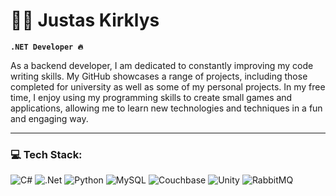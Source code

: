 # 👨‍💻 Justas Kirklys

**`.NET Developer 🔥`**

As a backend developer, I am dedicated to constantly improving my code writing skills. My GitHub showcases a range of projects, including those completed for university as well as some of my personal projects. In my free time, I enjoy using my programming skills to create small games and applications, allowing me to learn new technologies and techniques in a fun and engaging way.

---

### 💻 Tech Stack:

![C#](https://img.shields.io/badge/c%23-%23239120.svg?style=for-the-badge&logo=csharp&logoColor=white)
![.Net](https://img.shields.io/badge/.NET-5C2D91?style=for-the-badge&logo=.net&logoColor=white)
![Python](https://img.shields.io/badge/python-3670A0?style=for-the-badge&logo=python&logoColor=ffdd54)
![MySQL](https://img.shields.io/badge/mysql-4479A1.svg?style=for-the-badge&logo=mysql&logoColor=white)
![Couchbase](https://img.shields.io/badge/Couchbase-EA2328?style=for-the-badge&logo=couchbase&logoColor=white)
![Unity](https://img.shields.io/badge/unity-%23000000.svg?style=for-the-badge&logo=unity&logoColor=white)
![RabbitMQ](https://img.shields.io/badge/rabbitmq-FF6600?style=for-the-badge&logo=rabbitmq&logoColor=white)
<br />

<!-- 
#

### ✒ Couple of my projects

  <a href="https://github.com/devJUKI/car-parts-shop-platform/"><img width="275" src="https://denvercoder1-github-readme-stats.vercel.app/api/pin/?username=devJUKI&repo=car-parts-shop-platform" alt="car-parts-shop-platform"></a>
  <a href="https://github.com/devJUKI/travelling-salesman-genetic-algorithm"><img width="275" src="https://denvercoder1-github-readme-stats.vercel.app/api/pin/?username=devJUKI&repo=travelling-salesman-genetic-algorithm" alt="travelling-salesman-genetic-algorithm"></a>
  <a href="https://github.com/devJUKI/autoplius-scraper"><img width="275" src="https://denvercoder1-github-readme-stats.vercel.app/api/pin/?username=devJUKI&repo=autoplius-scraper" alt="autoplius-scraper"></a>

<p align="left">
  <a href="https://github.com/devJUKI/?tab=repositories&sort=stargazers"><img alt="All Repositories" title="All Repositories" src="https://custom-icon-badges.demolab.com/badge/-All%20Repos-6C6C6C?style=for-the-badge&logoColor=white&logo=repo"/></a>
</p>
-->

<!--
#

### 📊 Stats

![devJUKI's GitHub stats](https://github-readme-stats.vercel.app/api?username=devJUKI&count_private=true&show_icons=true)

![GitHub Streak](https://streak-stats.demolab.com?user=devJUKI)
-->
